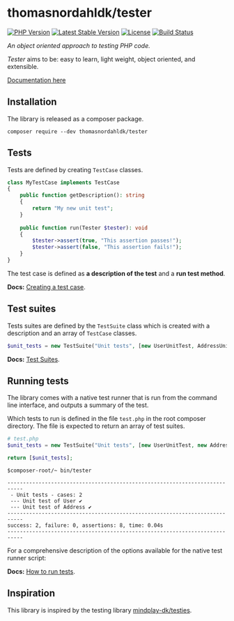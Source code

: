 thomasnordahldk/tester
=================

[![PHP Version](https://img.shields.io/badge/php-7.1%2B-blue.svg)](https://packagist.org/packages/thomasnordahldk/tester)
[![Latest Stable Version](https://poser.pugx.org/thomasnordahldk/tester/v/stable)](https://packagist.org/packages/thomasnordahldk/tester)
[![License](https://poser.pugx.org/thomasnordahldk/tester/license)](https://packagist.org/packages/thomasnordahldk/tester)
[![Build Status](https://travis-ci.org/mindplay-dk/sql.svg?branch=master)](https://travis-ci.org/thomasnordahldk/tester)

*An object oriented approach to testing PHP code.*

*Tester* aims to be: easy to learn, light weight, object oriented, and extensible.

[Documentation here](docs/index.md)

## Installation
The library is released as a composer package. 
```
composer require --dev thomasnordahldk/tester
```

## Tests

Tests are defined by creating `TestCase` classes.

```php
class MyTestCase implements TestCase
{
    public function getDescription(): string
    {
        return "My new unit test";
    }
    
    public function run(Tester $tester): void
    {
        $tester->assert(true, "This assertion passes!");
        $tester->assert(false, "This assertion fails!");
    }
}
```
The test case is defined as **a description of the test** and a **run test method**.

**Docs:** [Creating a test case](docs/creating-a-test-case.md).

## Test suites

Tests suites are defined by the `TestSuite` class which is created with a
description and an array of `TestCase` classes.

```php
$unit_tests = new TestSuite("Unit tests", [new UserUnitTest, AddressUnitTest]);
```

**Docs:** [Test Suites](docs/test-suite.md).

## Running tests

The library comes with a native test runner that is run from the command line interface, 
and outputs a summary of the test.

Which tests to run is defined in the file `test.php` in the root composer
directory. The file is expected to return an array of test suites.

```php
# test.php
$unit_tests = new TestSuite("Unit tests", [new UserUnitTest, new AddressUnitTest]);

return [$unit_tests];

```

```
$composer-root/~ bin/tester

---------------------------------------------------------------------------
 - Unit tests - cases: 2
 --- Unit test of User ✔
 --- Unit test of Address ✔
---------------------------------------------------------------------------
success: 2, failure: 0, assertions: 8, time: 0.04s
---------------------------------------------------------------------------

```

For a comprehensive description of the options available for the native test runner script:

**Docs:** [How to run tests](docs/how-to-run-tests.md).

## Inspiration
This library is inspired by the testing library [mindplay-dk/testies](https://github.com/mindplay-dk/testies).
